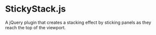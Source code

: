 StickyStack.js
==============

A jQuery plugin that creates a stacking effect by sticking panels as they reach the top of the viewport.
